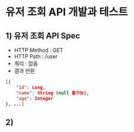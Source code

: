 # 유저 조회 API 개발과 테스트
## 1) 유저 조회 API Spec
- HTTP Method : GET
- HTTP Path : /user
- 쿼리 : 없음
- 결과 반환
```json
[{
	"id": Long,
	"name": String (null 불가능),
	"age": Integer
}, ...]
```

## 2) 
